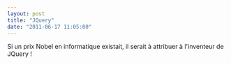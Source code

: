 ```yaml
---
layout: post
title: "JQuery"
date: "2011-06-17 11:05:00"
---
```

Si un prix Nobel en informatique existait, il serait à attribuer à l'inventeur de JQuery !
